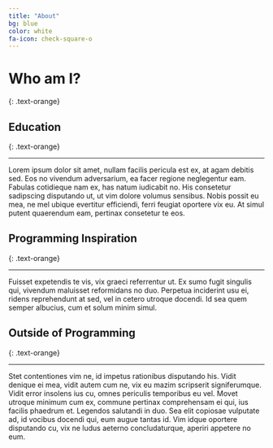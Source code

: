 ```yaml
---
title: "About"
bg: blue
color: white
fa-icon: check-square-o
---
```


# Who am I?
{: .text-orange}

## Education
{: .text-orange}

-----------------------------
Lorem ipsum dolor sit amet, nullam facilis pericula est ex, at agam debitis sed. Eos no vivendum adversarium, ea facer regione neglegentur eam. Fabulas cotidieque nam ex, has natum iudicabit no. His consetetur sadipscing disputando ut, ut vim dolore volumus sensibus. Nobis possit eu mea, ne mel ubique evertitur efficiendi, ferri feugiat oportere vix eu. At simul putent quaerendum eam, pertinax consetetur te eos.



## Programming Inspiration
{: .text-orange}

-----------------------------
Fuisset expetendis te vis, vix graeci referrentur ut. Ex sumo fugit singulis qui, vivendum maluisset reformidans no duo. Perpetua inciderint usu ei, ridens reprehendunt at sed, vel in cetero utroque docendi. Id sea quem semper albucius, cum et solum minim simul.



## Outside of Programming
{: .text-orange}

-----------------------------
Stet contentiones vim ne, id impetus rationibus disputando his. Vidit denique ei mea, vidit autem cum ne, vix eu mazim scripserit signiferumque. Vidit error insolens ius cu, omnes periculis temporibus eu vel. Movet utroque minimum cum ex, commune pertinax comprehensam ei qui, ius facilis phaedrum et. Legendos salutandi in duo. Sea elit copiosae vulputate ad, id vocibus docendi qui, eum augue tantas id. Vim idque oportere disputando cu, vix ne ludus aeterno concludaturque, aperiri appetere no eum.

